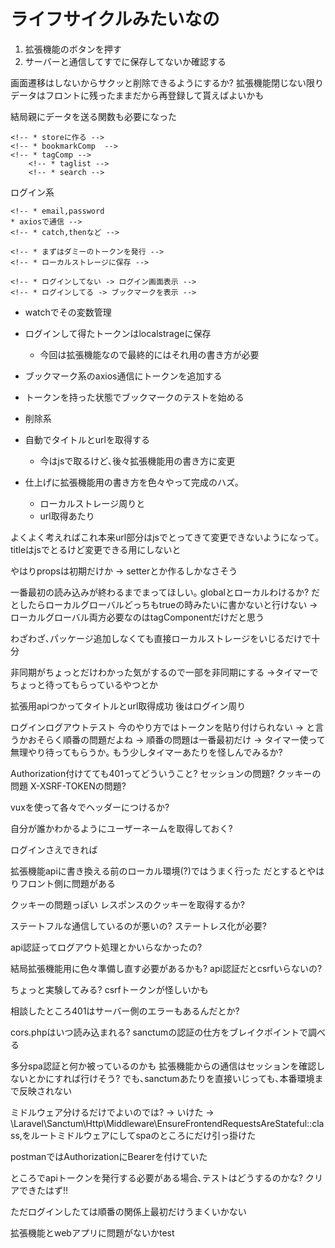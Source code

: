 # ライフサイクルみたいなの
1. 拡張機能のボタンを押す
1. サーバーと通信してすでに保存してないか確認する

画面遷移はしないからサクッと削除できるようにするか?
拡張機能閉じない限りデータはフロントに残ったままだから再登録して貰えばよいかも

結局親にデータを送る関数も必要になった


<!-- * 各コンポーネントを親に送る関数
* emit系の関数を用意しておく -->
<!-- * 親で登録､更新のaxiosの用意 -->
<!-- * Bookmarkのpropsテスト -->
<!-- * 全体のローディング管理が必要? -> vuexで管理するか -->
    <!-- * storeに作る -->
    <!-- * bookmarkComp  -->
    <!-- * tagComp -->
        <!-- * taglist -->
        <!-- * search -->

ログイン系
<!-- * まずログイン画面を作る -->
    <!-- * email,password
    * axiosで通信 -->
    <!-- * catch,thenなど -->
<!-- * ダミーのトークンで色々ためして見る -->
    <!-- * まずはダミーのトークンを発行 -->
    <!-- * ローカルストレージに保存 -->
<!-- * ログインしてるかどうかを判断する変数 -->
<!-- * appの方のmountedで確認 -->
    <!-- * ログインしてない -> ログイン画面表示 -->
    <!-- * ログインしてる -> ブックマークを表示 -->
* watchでその変数管理

* ログインして得たトークンはlocalstrageに保存
    * 今回は拡張機能なので最終的にはそれ用の書き方が必要
* ブックマーク系のaxios通信にトークンを追加する
* トークンを持った状態でブックマークのテストを始める

<!-- * まずはユーザーのタグを全部取得するところから -->
<!-- * タグを登録できるか -->
<!-- * ブックマークを登録できるか -->
<!-- * 一度登録したら,id取ってこないと -> 更新ができない､ -->
<!-- * その前に更新系が動くか確認 -->
<!-- * 適当なブクマを取ってきて実験 -->
* 削除系
    <!-- * そもそも新規登録なら押せないようにする -->
    <!-- * apiの削除処理走らせる -->
    <!-- * フロント部分で知らせたり､リセットしたりする -->

* 自動でタイトルとurlを取得する
    * 今はjsで取るけど､後々拡張機能用の書き方に変更

* 仕上げに拡張機能用の書き方を色々やって完成のハズ｡
    * ローカルストレージ周りと
    * url取得あたり


よくよく考えればこれ本来url部分はjsでとってきて変更できないようになって｡
titleはjsでとるけど変更できる用にしないと

やはりpropsは初期だけか -> setterとか作るしかなさそう

一番最初の読み込みが終わるまでまってほしい｡
globalとローカルわけるか?
だとしたらローカルグローバルどっちもtrueの時みたいに書かないと行けない
-> ローカルグローバル両方必要なのはtagComponentだけだと思う

わざわざ､パッケージ追加しなくても直接ローカルストレージをいじるだけで十分

非同期がちょっとだけわかった気がするので一部を非同期にする
->タイマーでちょっと待ってもらっているやつとか

拡張用apiつかってタイトルとurl取得成功
後はログイン周り

ログインログアウトテスト
今のやり方ではトークンを貼り付けられない
-> と言うかおそらく順番の問題だよね
-> 順番の問題は一番最初だけ
-> タイマー使って無理やり待ってもらうか｡
もう少しタイマーあたりを怪しんでみるか?

Authorization付けてても401ってどういうこと?
セッションの問題?
クッキーの問題
X-XSRF-TOKENの問題?

vuxを使って各々でヘッダーにつけるか?

自分が誰かわかるようにユーザーネームを取得しておく?

ログインさえできれば

拡張機能apiに書き換える前のローカル環境(?)ではうまく行った
だとするとやはりフロント側に問題がある

クッキーの問題っぽい
レスポンスのクッキーを取得するか?

ステートフルな通信しているのが悪いの?
ステートレス化が必要?

api認証ってログアウト処理とかいらなかったの?

結局拡張機能用に色々準備し直す必要があるかも?
api認証だとcsrfいらないの?

ちょっと実験してみる?
csrfトークンが怪しいかも

相談したところ401はサーバー側のエラーもあるんだとか?

cors.phpはいつ読み込まれる?
sanctumの認証の仕方をブレイクポイントで調べる

多分spa認証と何か被っているのかも
拡張機能からの通信はセッションを確認しないとかにすれば行けそう?
でも､sanctumあたりを直接いじっても､本番環境まで反映されない

ミドルウェア分けるだけでよいのでは?
-> いけた
-> \Laravel\Sanctum\Http\Middleware\EnsureFrontendRequestsAreStateful::class,をルートミドルウェアにしてspaのところにだけ引っ掛けた

postmanではAuthorizationにBearerを付けていた

ところでapiトークンを発行する必要がある場合､テストはどうするのかな?
クリアできたはず!!

ただログインしたては順番の関係上最初だけうまくいかない

拡張機能とwebアプリに問題がないかtest